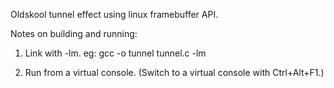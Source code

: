 Oldskool tunnel effect using linux framebuffer API.

Notes on building and running:

1. Link with -lm. eg: gcc -o tunnel tunnel.c -lm

2. Run from a virtual console. (Switch to a virtual console with Ctrl+Alt+F1.)

